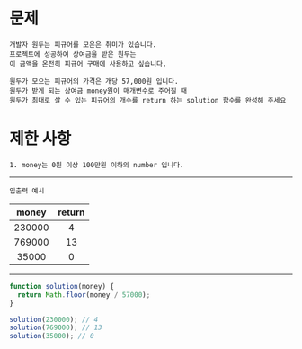 # 문제

```
개발자 원두는 피규어를 모은은 취미가 있습니다.
프로젝트에 성공하여 상여금을 받은 원두는
이 금액을 온전히 피규어 구매에 사용하고 싶습니다.

원두가 모으는 피규어의 가격은 개당 57,000원 입니다.
원두가 받게 되는 상여금 money원이 매개변수로 주어질 때
원두가 최대로 살 수 있는 피규어의 개수를 return 하는 solution 함수를 완성해 주세요
```

# 제한 사항

```
1. money는 0원 이상 100만원 이하의 number 입니다.
```

---

`입출력 예시`

| money  | return |
| :----: | :----: |
| 230000 |   4    |
| 769000 |   13   |
| 35000  |   0    |

---

```js
function solution(money) {
  return Math.floor(money / 57000);
}

solution(230000); // 4
solution(769000); // 13
solution(35000); // 0
```
